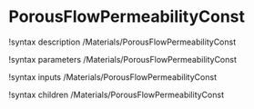 # PorousFlowPermeabilityConst

!syntax description /Materials/PorousFlowPermeabilityConst

!syntax parameters /Materials/PorousFlowPermeabilityConst

!syntax inputs /Materials/PorousFlowPermeabilityConst

!syntax children /Materials/PorousFlowPermeabilityConst
